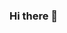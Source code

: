 ### Hi there 👋

<!--
**yuzemre/yuzemre** is a ✨ _special_ ✨ repository because its `README.md` (this file) appears on your GitHub profile.

Here are some ideas to get you started:

- 🔭 I’m currently working on Android Application
- 🌱 I’m currently learning Python
- 👯 I’m looking to collaborate on ...
- 🤔 I’m looking for help with Data-Matrix
- 💬 Ask me about PHP, Android
- 📫 How to reach me: info@emreyuz.com
- 😄 Pronouns: ...
- ⚡ Fun fact: Pragmatic
-->
